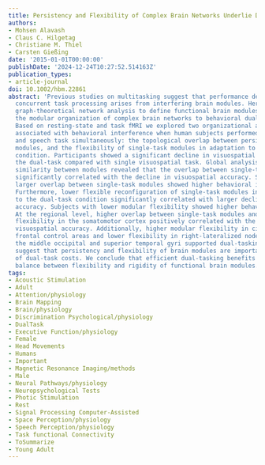 ```yaml
---
title: Persistency and Flexibility of Complex Brain Networks Underlie Dual-Task Interference
authors:
- Mohsen Alavash
- Claus C. Hilgetag
- Christiane M. Thiel
- Carsten Gießing
date: '2015-01-01T00:00:00'
publishDate: '2024-12-24T10:27:52.514163Z'
publication_types:
- article-journal
doi: 10.1002/hbm.22861
abstract: 'Previous studies on multitasking suggest that performance decline during
  concurrent task processing arises from interfering brain modules. Here, we used
  graph-theoretical network analysis to define functional brain modules and relate
  the modular organization of complex brain networks to behavioral dual-task costs.
  Based on resting-state and task fMRI we explored two organizational aspects potentially
  associated with behavioral interference when human subjects performed a visuospatial
  and speech task simultaneously: the topological overlap between persistent single-task
  modules, and the flexibility of single-task modules in adaptation to the dual-task
  condition. Participants showed a significant decline in visuospatial accuracy in
  the dual-task compared with single visuospatial task. Global analysis of topological
  similarity between modules revealed that the overlap between single-task modules
  significantly correlated with the decline in visuospatial accuracy. Subjects with
  larger overlap between single-task modules showed higher behavioral interference.
  Furthermore, lower flexible reconfiguration of single-task modules in adaptation
  to the dual-task condition significantly correlated with larger decline in visuospatial
  accuracy. Subjects with lower modular flexibility showed higher behavioral interference.
  At the regional level, higher overlap between single-task modules and less modular
  flexibility in the somatomotor cortex positively correlated with the decline in
  visuospatial accuracy. Additionally, higher modular flexibility in cingulate and
  frontal control areas and lower flexibility in right-lateralized nodes comprising
  the middle occipital and superior temporal gyri supported dual-tasking. Our results
  suggest that persistency and flexibility of brain modules are important determinants
  of dual-task costs. We conclude that efficient dual-tasking benefits from a specific
  balance between flexibility and rigidity of functional brain modules.'
tags:
- Acoustic Stimulation
- Adult
- Attention/physiology
- Brain Mapping
- Brain/physiology
- Discrimination Psychological/physiology
- DualTask
- Executive Function/physiology
- Female
- Head Movements
- Humans
- Important
- Magnetic Resonance Imaging/methods
- Male
- Neural Pathways/physiology
- Neuropsychological Tests
- Photic Stimulation
- Rest
- Signal Processing Computer-Assisted
- Space Perception/physiology
- Speech Perception/physiology
- Task functional Connectivity
- ToSummarize
- Young Adult
---
```

